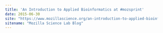 ```yaml
---
title: 'An Introduction to Applied Bioinformatics at #mozsprint'
date: 2015-06-30
site: "https://www.mozillascience.org/an-introduction-to-applied-bioinformatics-at-mozsprint"
sitename: "Mozilla Science Lab Blog"
---
```

